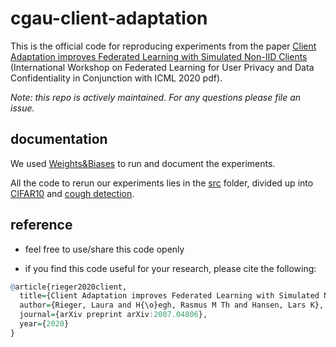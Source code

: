 # cgau-client-adaptation
This is the official code for reproducing experiments from the paper [Client Adaptation improves Federated Learning with Simulated Non-IID Clients](https://arxiv.org/abs/2007.04806) (International Workshop on Federated Learning for User Privacy and Data Confidentiality in Conjunction with ICML 2020 pdf). 

*Note: this repo is actively maintained. For any questions please file an issue.*

## documentation
We used [Weights&Biases](https://www.wandb.com/) to run and document the experiments. 

All the code to rerun our experiments lies in the [src](src) folder, divided up into [CIFAR10](src/cifar10) and [cough detection](TODO).

## reference

- feel free to use/share this code openly

- if you find this code useful for your research, please cite the following:

```r
@article{rieger2020client,
  title={Client Adaptation improves Federated Learning with Simulated Non-IID Clients},
  author={Rieger, Laura and H{\o}egh, Rasmus M Th and Hansen, Lars K},
  journal={arXiv preprint arXiv:2007.04806},
  year={2020}
}

```
